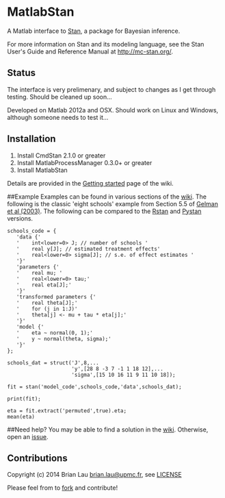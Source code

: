 # MatlabStan
A Matlab interface to [Stan](http://mc-stan.org/), a package for Bayesian inference.

For more information on Stan and its modeling language, see the Stan User's Guide and Reference Manual at http://mc-stan.org/.

## Status
The interface is very prelimenary, and subject to changes as I get through testing. Should be cleaned up soon...

Developed on Matlab 2012a and OSX. Should work on Linux and Windows, although someone needs to test it...

## Installation
1. Install CmdStan 2.1.0 or greater
2. Install MatlabProcessManager 0.3.0+ or greater
3. Install MatlabStan

Details are provided in the [Getting started](https://github.com/brian-lau/MatlabStan/wiki/Getting-Started) page of the wiki.

##Example
Examples can be found in various sections of the [wiki](https://github.com/brian-lau/MatlabStan/wiki).
The following is the classic 'eight schools' example from Section 5.5 of [Gelman et al (2003)](http://stat.columbia.edu/~gelman/book/). The following can be compared to the [Rstan](https://github.com/stan-dev/rstan/wiki/RStan-Getting-Started) and [Pystan](https://github.com/stan-dev/pystan/blob/develop/README.rst) versions.
```
schools_code = {
   'data {'
   '    int<lower=0> J; // number of schools '
   '    real y[J]; // estimated treatment effects'
   '    real<lower=0> sigma[J]; // s.e. of effect estimates '
   '}'
   'parameters {'
   '    real mu; '
   '    real<lower=0> tau;'
   '    real eta[J];'
   '}'
   'transformed parameters {'
   '    real theta[J];'
   '    for (j in 1:J)'
   '    theta[j] <- mu + tau * eta[j];'
   '}'
   'model {'
   '    eta ~ normal(0, 1);'
   '    y ~ normal(theta, sigma);'
   '}'
};
  
schools_dat = struct('J',8,...
                     'y',[28 8 -3 7 -1 1 18 12],...
                     'sigma',[15 10 16 11 9 11 10 18]);

fit = stan('model_code',schools_code,'data',schools_dat);

print(fit);

eta = fit.extract('permuted',true).eta;
mean(eta)

```
##Need help?
You may be able to find a solution in the [wiki](https://github.com/brian-lau/MatlabStan/wiki/). Otherwise, open an [issue](https://github.com/brian-lau/MatlabProcessManager/issues).

Contributions
--------------------------------
Copyright (c) 2014 Brian Lau [brian.lau@upmc.fr](mailto:brian.lau@upmc.fr), see [LICENSE](https://github.com/brian-lau/MatlabStan/blob/master/LICENSE.txt)

Please feel from to [fork](https://github.com/brian-lau/MatlabStan/fork) and contribute!
